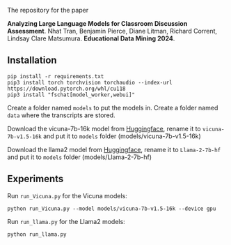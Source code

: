 
The repository for the paper 

**Analyzing Large Language Models for Classroom Discussion Assessment**. Nhat Tran, Benjamin Pierce, Diane Litman, Richard Corrent, Lindsay Clare Matsumura. **Educational Data Mining 2024**.
## Installation
```
pip install -r requirements.txt
pip3 install torch torchvision torchaudio --index-url https://download.pytorch.org/whl/cu118
pip3 install "fschat[model_worker,webui]"
```

Create a folder named `models` to put the models in.
Create a folder named `data` where the transcripts are stored.

Download the vicuna-7b-16k model from [Huggingface](https://huggingface.co/lmsys/vicuna-7b-v1.5-16k), rename it to `vicuna-7b-v1.5-16k` and put it to `models` folder (models/vicuna-7b-v1.5-16k)

Download the llama2 model from [Huggingface](https://huggingface.co/meta-llama/Llama-2-7b-hf/tree/main), rename it to `Llama-2-7b-hf` and put it to `models` folder (models/Llama-2-7b-hf)

## Experiments

Run `run_Vicuna.py` for the Vicuna models:

```
python run_Vicuna.py --model models/vicuna-7b-v1.5-16k --device gpu
```
Run `run_llama.py` for the Llama2 models:
```
python run_llama.py
```